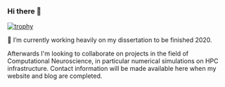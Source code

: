 ### Hi there 👋

[![trophy](https://github-profile-trophy.vercel.app/?username=stephanmg&theme=onedark&row=2&column=3)](https://github.com/stephanmg?tab=repositories&q=&type=source&language=)

 🔭 I’m currently working heavily on my dissertation to be finished 2020.
 
Afterwards I'm looking to collaborate on projects in the field of Computational Neuroscience, in particular numerical simulations on HPC infrastructure. Contact information will be made available here when my website and blog are completed.

<!--
**stephanmg/stephanmg** is a ✨ _special_ ✨ repository because its `README.md` (this file) appears on your GitHub profile.

Here are some ideas to get you started:

- 🔭 I’m currently working on ...
- 🌱 I’m currently learning ...
- 👯 I’m looking to collaborate on ...
- 🤔 I’m looking for help with ...
- 💬 Ask me about ...
- 📫 How to reach me: ...
- 😄 Pronouns: ...
- ⚡ Fun fact: ...
-->
